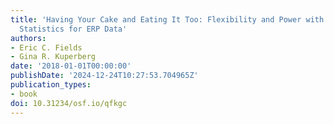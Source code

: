 ```yaml
---
title: 'Having Your Cake and Eating It Too: Flexibility and Power with Mass Univariate
  Statistics for ERP Data'
authors:
- Eric C. Fields
- Gina R. Kuperberg
date: '2018-01-01T00:00:00'
publishDate: '2024-12-24T10:27:53.704965Z'
publication_types:
- book
doi: 10.31234/osf.io/qfkgc
---
```

